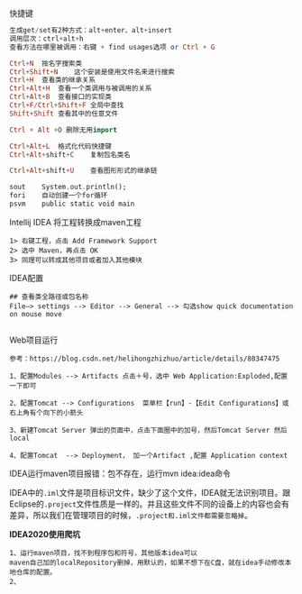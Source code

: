 快捷键

```haskell
生成get/set有2种方式：alt+enter、alt+insert
调用层次：ctrl+alt+h
查看方法在哪里被调用：右键 + find usages选项 or Ctrl + G

Ctrl+N	按名字搜索类
Ctrl+Shift+N	这个安装是使用文件名来进行搜索
Ctrl+H	查看类的继承关系
Ctrl+Alt+H	查看一个类调用与被调用的关系
Ctrl+Alt+B	查看接口的实现类
Ctrl+F/Ctrl+Shift+F	全局中查找
Shift+Shift	查看其中的任意文件

Ctrl + Alt +O 删除无用import

Ctrl+Alt+L	格式化代码快捷键
Ctrl+Alt+shift+C	复制包名类名

Ctrl+Alt+shift+U	查看图形形式的继承链

sout	System.out.println();
fori	自动创建一个for循环
psvm	public static void main
```

Intellij IDEA 将工程转换成maven工程

```
1> 右键工程，点击 Add Framework Support
2> 选中 Maven，再点击 OK
3> 同理可以转成其他项目或者加入其他模块
```

IDEA配置

```shell
## 查看类全路径或包名称
File–> settings --> Editor --> General --> 勾选show quick documentation on mouse move


```



Web项目运行

```
参考：https://blog.csdn.net/helihongzhizhuo/article/details/80347475

1、配置Modules --> Artifacts 点击＋号，选中 Web Application:Exploded,配置一下即可

2、配置Tomcat --> Configurations  菜单栏【run】-【Edit Configurations】或 右上角有个向下的小箭头

3、新建Tomcat Server 弹出的页面中，点击下面圈中的加号，然后Tomcat Server 然后local

4、配置Tomcat  --> Deployment， 加一个Artifact ,配置 Application context 
```



IDEA运行maven项目报错：包不存在，运行mvn idea:idea命令



IDEA中的`.iml`文件是项目标识文件，缺少了这个文件，IDEA就无法识别项目。跟Eclipse的`.project`文件性质是一样的。并且这些文件不同的设备上的内容也会有差异，所以我们在管理项目的时候，`.project和.iml文件都需要忽略掉`。



**IDEA2020使用爬坑**

```shell
1、运行maven项目，找不到程序包和符号，其他版本idea可以
maven自己加的localRepository删掉，用默认的，如果不想下在C盘，就在idea手动修改本地仓库的配置。
2、
```



